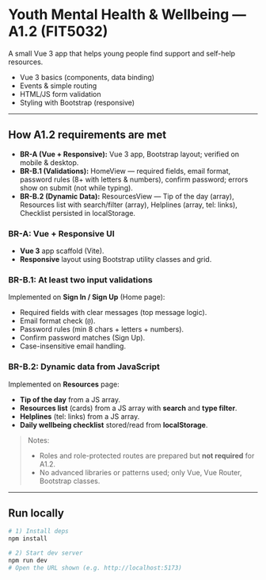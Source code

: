 # Youth Mental Health & Wellbeing — A1.2 (FIT5032)

A small Vue 3 app that helps young people find support and self-help resources.
- Vue 3 basics (components, data binding)
- Events & simple routing
- HTML/JS form validation
- Styling with Bootstrap (responsive)

---

## How A1.2 requirements are met
- **BR-A (Vue + Responsive):** Vue 3 app, Bootstrap layout; verified on mobile & desktop.
- **BR-B.1 (Validations):** HomeView — required fields, email format, password rules (8+ with letters & numbers), confirm password; errors show on submit (not while typing).
- **BR-B.2 (Dynamic Data):** ResourcesView — Tip of the day (array), Resources list with search/filter (array), Helplines (array, tel: links), Checklist persisted in localStorage.

### BR-A: Vue + Responsive UI
- **Vue 3** app scaffold (Vite).
- **Responsive** layout using Bootstrap utility classes and grid.

### BR-B.1: At least two input validations
Implemented on **Sign In / Sign Up** (Home page):
- Required fields with clear messages (top message logic).
- Email format check (`@`).
- Password rules (min 8 chars + letters + numbers).
- Confirm password matches (Sign Up).
- Case-insensitive email handling.

### BR-B.2: Dynamic data from JavaScript
Implemented on **Resources** page:
- **Tip of the day** from a JS array.
- **Resources list** (cards) from a JS array with **search** and **type filter**.
- **Helplines** (tel: links) from a JS array.
- **Daily wellbeing checklist** stored/read from **localStorage**.

> Notes:  
> - Roles and role-protected routes are prepared but **not required** for A1.2.  
> - No advanced libraries or patterns used; only Vue, Vue Router, Bootstrap classes.

---

## Run locally

```bash
# 1) Install deps
npm install

# 2) Start dev server
npm run dev
# Open the URL shown (e.g. http://localhost:5173)
